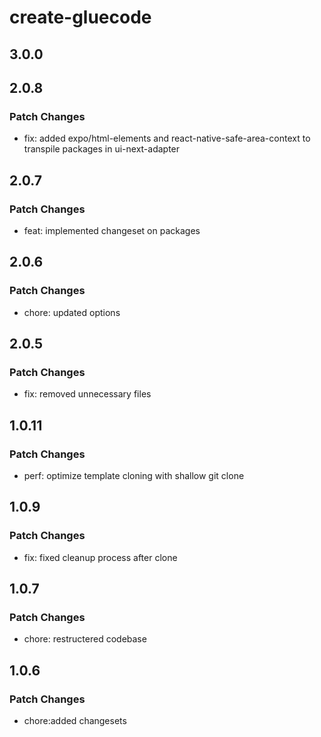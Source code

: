 # create-gluecode

## 3.0.0

## 2.0.8

### Patch Changes

- fix: added expo/html-elements and react-native-safe-area-context to transpile packages in ui-next-adapter

## 2.0.7

### Patch Changes

- feat: implemented changeset on packages

## 2.0.6

### Patch Changes

- chore: updated options

## 2.0.5

### Patch Changes

- fix: removed unnecessary files

## 1.0.11

### Patch Changes

- perf: optimize template cloning with shallow git clone

## 1.0.9

### Patch Changes

- fix: fixed cleanup process after clone

## 1.0.7

### Patch Changes

- chore: restructered codebase

## 1.0.6

### Patch Changes

- chore:added changesets

